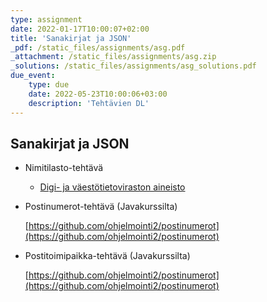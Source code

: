 ```yaml
---
type: assignment
date: 2022-01-17T10:00:07+02:00
title: 'Sanakirjat ja JSON'
_pdf: /static_files/assignments/asg.pdf
_attachment: /static_files/assignments/asg.zip
_solutions: /static_files/assignments/asg_solutions.pdf
due_event: 
    type: due
    date: 2022-05-23T10:00:06+03:00
    description: 'Tehtävien DL'
---
```






## Sanakirjat ja JSON

* Nimitilasto-tehtävä 

    * [Digi- ja väestötietoviraston aineisto](https://www.avoindata.fi/data/fi/dataset/none)

* Postinumerot-tehtävä (Javakurssilta)

    [https://github.com/ohjelmointi2/postinumerot](https://github.com/ohjelmointi2/postinumerot)

* Postitoimipaikka-tehtävä (Javakurssilta)

    [https://github.com/ohjelmointi2/postinumerot](https://github.com/ohjelmointi2/postinumerot)


